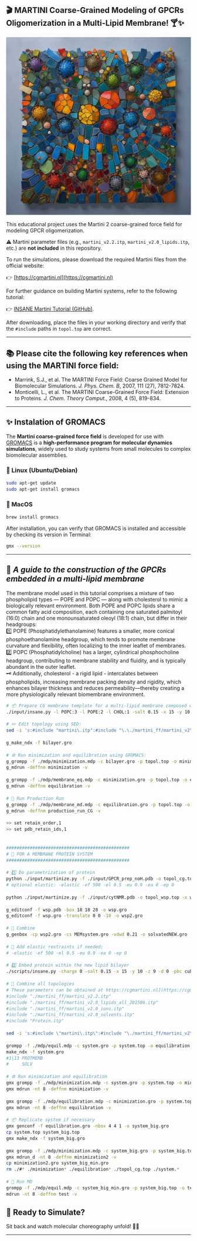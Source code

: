 ## 🎬 MARTINI Coarse-Grained Modeling of GPCRs Oligomerization in a Multi-Lipid Membrane! 🍸✨

[![Watch the Shorts](https://github.com/TheVisualHub/VisualFactory/blob/aa62d075e6a471ca173dad8fea53666b5e629b88/assets/membrane_logo.jpeg)](https://youtube.com/shorts/2bHy32RXCBc)


This educational project uses the Martini 2 coarse-grained force field for modeling GPCR oligomerization.  

⚠️ Martini parameter files (e.g., `martini_v2.2.itp`, `martini_v2.0_lipids.itp`, etc.) are **not included** in this repository.  

To run the simulations, please download the required Martini files from the official website:  

👉 [https://cgmartini.nl](https://cgmartini.nl)  

For further guidance on building Martini systems, refer to the following tutorial:

👉 [INSANE Martini Tutorial (GitHub)](https://github.com/msidore/tutorial_insane/blob/master/INSANE_Tutorial.ipynb). 

After downloading, place the files in your working directory and verify that the `#include` paths in `topol.top` are correct.  

---

## 📚 Please cite the following key references when using the MARTINI force field:

- Marrink, S.J., et al. The MARTINI Force Field: Coarse Grained Model for Biomolecular Simulations. *J. Phys. Chem. B*, 2007, 111 (27), 7812-7824.  
- Monticelli, L., et al. The MARTINI Coarse-Grained Force Field: Extension to Proteins. *J. Chem. Theory Comput.*, 2008, 4 (5), 819-834.  

---

## ✨ Instalation of GROMACS

The **Martini coarse-grained force field** is developed for use with [GROMACS](https://www.gromacs.org) is a **high-performance program for molecular dynamics simulations**, widely used to study systems from small molecules to complex biomolecular assemblies.  

### 🐧 Linux (Ubuntu/Debian)
```bash
sudo apt-get update
sudo apt-get install gromacs
```
### 🍎 MacOS
```bash
brew install gromacs
```

After installation, you can verify that GROMACS is installed and accessible by checking its version in Terminal:

```bash
gmx --version
```

---

## 🌌 *A guide to the construction of the GPCRs embedded in a multi-lipid membrane* 

The membrane model used in this tutorial comprises a mixture of two phospholipid types — POPE and POPC — along with cholesterol to mimic a biologically relevant environment. Both POPE and POPC lipids share a common fatty acid composition, each containing one saturated palmitoyl (16:0) chain and one monounsaturated oleoyl (18:1) chain, but differ in their headgroups:  
1️⃣ POPE (Phosphatidylethanolamine) features a smaller, more conical phosphoethanolamine headgroup, which tends to promote membrane curvature and flexibility, often localizing to the inner leaflet of membranes.  
2️⃣ POPC (Phosphatidylcholine) has a larger, cylindrical phosphocholine headgroup, contributing to membrane stability and fluidity, and is typically abundant in the outer leaflet.  
🗝️ Additionally, cholesterol - a rigid lipid - intercalates between phospholipids, increasing membrane packing density and rigidity, which enhances bilayer thickness and reduces permeability—thereby creating a more physiologically relevant biomembrane environment.

``` bash
# 📦 Prepare CG membrane template for a multi-lipid membrane composed of POPC, POPE and CHOLESTEROL:
./input/insane.py -l POPC:3 -l POPE:2 -l CHOL:1 -salt 0.15 -x 15 -y 10 -z 9 -d 0 -p topol.top -pbc cubic -sol W -o bilayer.gro

# ✏️ Edit topology using SED:
sed -i 's:#include "martini\.itp":#include "\.\./martini_ff/martini_v2\.2\.itp"\n#include "\.\./martini_ff/martini_v2\.0_lipids_all_201506\.itp"\n#include "\.\./martini_ff/martini_v2\.0_ions\.itp":' topol.top

g_make_ndx -f bilayer.gro

# ⚙️ Run minimization and equilibration using GROMACS:
g_grompp -f ./mdp/minimization.mdp -c bilayer.gro -p topol.top -o minimization.tpr -maxwarn 1
g_mdrun -deffnm minimization -v

g_grompp -f ./mdp/membrane_eq.mdp -c minimization.gro -p topol.top -o equilibration.tpr -n
g_mdrun -deffnm equilibration -v

# 🚀 Run Production Run
g_grompp -f ./mdp/membrane_md.mdp -c equilibration.gro -p topol.top -o production_run_CG.tpr
g_mdrun -deffnm production_run_CG -v

>> set retain_order,1
>> set pdb_retain_ids,1


###############################################
# 🧬 FOR A MEMBRANE PROTEIN SYSTEM
###############################################

# 1️⃣ Do parametrization of protein
python ./input/martinize.py -f ./input/GPCR_prep_noH.pdb -o topol_cg.top -dssp /usr/local/bin/dssp -p backbone -pf 1000 -ff elnedyn22 -x CG.pdb
# optional elastic: -elastic -ef 500 -el 0.5 -eu 0.9 -ea 0 -ep 0

python ./input/martinize.py -f ./input/cytNMR.pdb -o topol_wsp.top -x wsp.pdb -dssp /projects/clouddyn/Software/dssp -p backbone -ff elnedyn22

g_editconf -f wsp.pdb -box 18 18 28 -o wsp.gro
g_editconf -f wsp.gro -translate 0 0 -10 -o wsp2.gro

# 🧪 Combine
g_genbox -cp wsp2.gro -cs MEMsystem.gro -vdwd 0.21 -o solvatedNEW.gro -box 18 18 28

# 📌 Add elastic restraints if needed:
# -elastic -ef 500 -el 0.5 -eu 0.9 -ea 0 -ep 0

# 2️⃣ Embed protein within the new lipid bilayer
./scripts/insane.py -charge 0 -salt 0.15 -x 15 -y 10 -z 9 -d 0 -pbc cubic -sol W -f CG.pdb -o CG_membrane.gro -p CG_membrane.top -center -l POPC:3 -l POPE:2 -l CHOL:1

# 📄 Combine all topologies
# These parameters can be obtained at https://cgmartini.nl](https://cgmartini.nl
#include "./martini_ff/martini_v2.2.itp"
#include "./martini_ff/martini_v2.0_lipids_all_201506.itp"
#include "./martini_ff/martini_v2.0_ions.itp"
#include "./martini_ff/martini_v2.0_solvents.itp"
#include "Protein.itp"

sed -i 's:#include \"martini\.itp\":#include "\./martini_ff/martini_v2\.2\.itp"\n#include "\./martini_ff/martini_v2\.0_lipids_all_201506\.itp"\n#include "\./martini_ff/martini_v2\.0_ions\.itp"\n#include \"Protein\.itp":' system.top

grompp -f ./mdp/equil.mdp -c system.gro -p system.top -o equilibration.tpr -n
make_ndx -f system.gro
#1|13 PROTMEMB
#     SOLV

# ⚙️ Run minimization and equilibration
gmx grompp -f ./mdp/minimization.mdp -c system.gro -p system.top -o minimization.tpr -n -maxwarn 1
gmx mdrun -nt 8 -deffnm minimization -v

gmx grompp -f ./mdp/equilibration.mdp -c minimization.gro -p system.top -o equilibration.tpr -n -maxwarn 1
gmx mdrun -nt 8 -deffnm equilibration -v

# 📦 Replicate system if necessary
gmx genconf -f equilibration.gro -nbox 4 4 1 -o system_big.gro
cp system.top system_big.top
gmx make_ndx -f system_big.gro

gmx grompp -f ./mdp/minimization.mdp -c system_big.gro -p system_big.top -o minimization2.tpr -n -maxwarn 1
gmx mdrun_d -nt 8 -deffnm minimization2 -v
cp minimization2.gro system_big_min.gro
rm ./#* ./minimization* ./equilibration* ./topol_cg.top ./system.*

# 🚀 Run MD
grompp -f ./mdp/equil.mdp -c system_big_min.gro -p system_big.top -o test.tpr -n
mdrun -nt 8 -deffnm test -v
```




## 🚀 Ready to Simulate?

Sit back and watch molecular choreography unfold! 💃🕺

---



